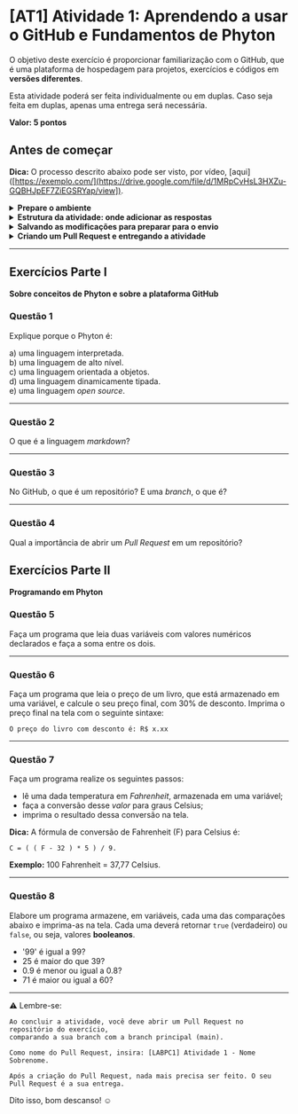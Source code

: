 # [AT1] Atividade 1: Aprendendo a usar o GitHub e Fundamentos de Phyton

O objetivo deste exercício é proporcionar familiarização com o GitHub, que é uma plataforma de hospedagem para projetos, exercícios e códigos em **versões diferentes**.

Esta atividade poderá ser feita individualmente ou em duplas.
Caso seja feita em duplas, apenas uma entrega será necessária.

__Valor: 5 pontos__

## Antes de começar

**Dica:** O processo descrito abaixo pode ser visto, por vídeo, [aqui]([https://exemplo.com/](https://drive.google.com/file/d/1MRpCvHsL3HXZu-GQBHJpEF7ZiEGSRYap/view]).

<details>
  <summary><strong>Prepare o ambiente</strong></summary><br />

- Crie uma branch a partir de `main`, que conste a sigla da disciplina, a sigla da atividade e o nome/sobrenome da dupla (caso seja em dupla).
__Exemplo de nome de branch__: `LABPC1-AT1-ana-carlos`

- Depois da criação da branch, a página será atualizada. Aguarde a atualização e confira se você está na branch criada.

</details>

<details>
  <summary><strong>Estrutura da atividade: onde adicionar as respostas</strong></summary><br />

- A atividade está dividida em duas partes: a **Parte I** contém questões discursivas e a **Parte II** contém práticas em Phyton.<br />
As respostas da Parte I devem ser inseridas no arquivo `text_responses.md`.<br />
As respostas da Parte II devem ser inseridas no arquivo `code_responses.py`.<br />

- Para editar cada arquivo, basta clicar no nome dele e, na tela seguinte, clicar o ícone do lápis, que fica no canto direito.

- **Dica:** como a Parte II envolve código, é recomendado o uso do software `Visual Studio Code`, que está instalado no Windows. Você pode usar o programa instalado para criar os códigos e testá-los. Estando tudo certo, basta copiar o código já pronto e colar no arquivo `code_responses.py`.

</details>

<details>
  <summary><strong>Salvando as modificações para preparar para o envio</strong></summary><br />

- Para salvar as modificações, você deve fazer um **Commit**.

- ⚠️ Caso trabalhe com o uso do `github.dev`:
- Clique no ícone lateral do GitHub.dev, dê um nome ao commit e clique em **Commit & Push**

</details>

<details>
  <summary><strong>Criando um Pull Request e entregando a atividade</strong></summary><br />

- Para entregar a sua atividade, abra um **Pull Request** comparando a branch criada com a `main`.
No nome do Pull Request, use a sigla da disciplina, o nome do exercício e o nome da dupla (se for em dupla).

- _Exemplo_: [LABPC1] Atividade 1 - Ana Silva e Carlos Santos

- Após a abertura do Pull Request, está pronto. Atividade feita e entregue!

</details>

<hr>

## Exercícios Parte I

**Sobre conceitos de Phyton e sobre a plataforma GitHub**

### Questão 1

Explique porque o Phyton é:

a) uma linguagem interpretada.<br>
b) uma linguagem de alto nível.<br>
c) uma linguagem orientada a objetos.<br>
d) uma linguagem dinamicamente tipada.<br>
e) uma linguagem _open source_.<br>

<hr>

### Questão 2

O que é a linguagem _markdown_?

<hr>

### Questão 3

No GitHub, o que é um repositório? E uma _branch_, o que é?

<hr>

### Questão 4

Qual a importância de abrir um _Pull Request_ em um repositório?

## Exercícios Parte II

**Programando em Phyton**

### Questão 5

Faça um programa que leia duas variáveis com valores numéricos declarados e faça a soma entre os dois.

<hr>

### Questão 6

Faça um programa que leia o preço de um livro, que está armazenado em uma variável, e calcule o seu preço final, com 30% de desconto.
Imprima o preço final na tela com o seguinte sintaxe:

`O preço do livro com desconto é: R$ x.xx`

<hr>

### Questão 7

Faça um programa realize os seguintes passos:

- lê uma dada temperatura em _Fahrenheit_, armazenada em uma variável;
- faça a conversão desse _valor_ para graus Celsius;
- imprima o resultado dessa conversão na tela.

**Dica:** A fórmula de conversão de Fahrenheit (F) para Celsius é:

`C = ( ( F - 32 ) * 5 ) / 9.`

**Exemplo:** 100 Fahrenheit = 37,77 Celsius.

<hr>

### Questão 8

Elabore um programa armazene, em variáveis, cada uma das comparações abaixo e imprima-as na tela.
Cada uma deverá retornar `true` (verdadeiro) ou `false`, ou seja, valores **booleanos**.

- '99' é igual a 99?
- 25 é maior do que 39?
- 0.9 é menor ou igual a 0.8?
- 71 é maior ou igual a 60?

<hr>

⚠️ Lembre-se:

```code
Ao concluir a atividade, você deve abrir um Pull Request no repositório do exercício, 
comparando a sua branch com a branch principal (main).

Como nome do Pull Request, insira: [LABPC1] Atividade 1 - Nome Sobrenome.

Após a criação do Pull Request, nada mais precisa ser feito. O seu Pull Request é a sua entrega.
```

Dito isso, bom descanso! ☺️
